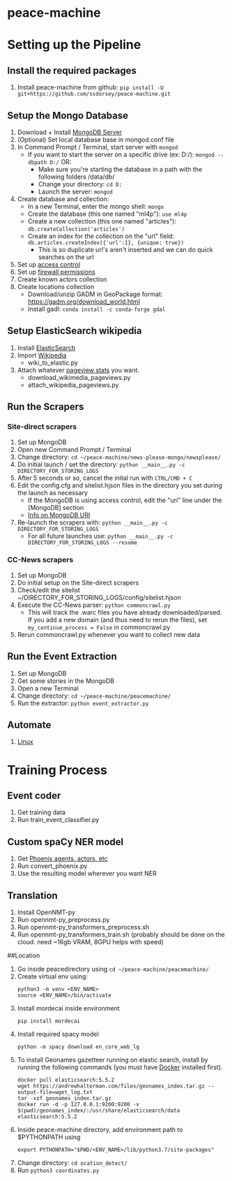 # peace-machine

# Setting up the Pipeline

## Install the required packages
1. Install peace-machine from github: ```pip install -U git+https://github.com/ssdorsey/peace-machine.git```

## Setup the Mongo Database

1. Download + Install [MongoDB Server](https://www.mongodb.com/download-center/community)
1. (Optional) Set local database base in mongod.conf file
1. In Command Prompt / Terminal, start server with ```mongod```
    * If you want to start the server on a specific drive (ex: D:/): ```mongod --dbpath D:/``` OR:
        * Make sure you're starting the database in a path with the following folders /data/db/ 
        * Change your directory: ```cd D:```
        * Launch the server: ```mongod```
1. Create database and collection:
    * In a new Terminal, enter the mongo shell: ```mongo```
    * Create the database (this one named "ml4p"): ```use ml4p```
    * Create a new collection (this one named "articles"): ```db.createCollection('articles')```
    * Create an index for the collection on the "url" field: ```db.articles.createIndex({'url':1}, {unique: true})```
        * This is so duplicate url's aren't inserted and we can do quick searches on the url
1. Set up [access control](https://docs.mongodb.com/manual/tutorial/enable-authentication/)
1. Set up [firewall permissions](https://www.digitalocean.com/community/tutorials/how-to-install-mongodb-on-ubuntu-18-04)
1. Create known actors collection
1. Create locations collection
    * Download/unzip GADM in GeoPackage format: https://gadm.org/download_world.html
    * Install gadl: ```conda install -c conda-forge gdal```

## Setup ElasticSearch wikipedia
1. Install [ElasticSearch](https://linuxize.com/post/how-to-install-elasticsearch-on-ubuntu-18-04/)
1. Import [Wikipedia](http://fuzihao.org/blog/2018/01/01/Struggling-in-importing-wikipedia-into-Elasticsearch/)
    * wiki_to_elastic.py
1. Attach whatever [pageview stats](https://dumps.wikipedia.org/other/pageviews/) you want.
    * download_wikimedia_pageviews.py
    * attach_wikipedia_pageviews.py


## Run the Scrapers

### Site-direct scrapers

1. Set up MongoDB
1. Open new Command Prompt / Terminal
1. Change directory: ```cd ~/peace-machine/news-please-mongo/newsplease/```
1. Do initial launch / set the directory: ```python __main__.py -c DIRECTORY_FOR_STORING_LOGS```
1. After 5 seconds or so, cancel the inital run with ```CTRL/CMD + C```
1. Edit the config.cfg and sitelist.hjson files in the directory you set during the launch as necessary
    * If the MongoDB is using access control, edit the "uri" line under the [MongoDB] section
    * [Info on MongoDB URI](https://docs.mongodb.com/manual/reference/connection-string/)
1. Re-launch the scrapers with: ```python __main__.py -c DIRECTORY_FOR_STORING_LOGS```
    * For all future launches use: ```python __main__.py -c DIRECTORY_FOR_STORING_LOGS --resume``` 

### CC-News scrapers
1. Set up MongoDB
1. Do initial setup on the Site-direct scrapers
1. Check/edit the sitelist ~/DIRECTORY_FOR_STORING_LOGS/config/sitelist.hjson
1. Execute the CC-News parser: ```python commoncrawl.py```
    * This will track the .warc files you have already downloaded/parsed. If you add a new domain (and thus need to rerun the files), set ```my_continue_process = False``` in commoncrawl.py
1. Rerun commoncrawl.py whenever you want to collect new data


## Run the Event Extraction
1. Set up MongoDB
1. Get some stories in the MongoDB
1. Open a new Terminal
1. Change directory: ```cd ~/peace-machine/peacemachine/```
1. Run the extractor: ```python event_extractor.py```


## Automate
1. [Linux](https://www.howtogeek.com/101288/how-to-schedule-tasks-on-linux-an-introduction-to-crontab-files/)


# Training Process

## Event coder
1. Get training data
1. Run train_event_classifier.py

## Custom spaCy NER model
1. Get [Phoenix agents, actors, etc ](https://github.com/openeventdata/Dictionaries)
1. Run convert_phoenix.py
1. Use the resulting model wherever you want NER

## Translation 
1. Install OpenNMT-py
1. Run opennmt-py_preprocess.py
1. Run opennmt-py_transformers_preprocess.sh
1. Run opennmt-py_transformers_train.sh (probably should be done on the cloud. need ~16gb VRAM, 8GPU helps with speed)

##Location
1. Go inside peacedirectory using ```cd ~/peace-machine/peacemachine/```
2. Create virtual env using:
    ``` 
    python3 -m venv <ENV_NAME>
    source <ENV_NAME>/bin/activate
    ```
2. Install mordecai inside environment
    ```
    pip install mordecai
    ```
3. Install required spacy model
    ```
    python -m spacy download en_core_web_lg
    ```
4. To install Geonames gazetteer running on elastic search, install by running the following commands (you must have [Docker](https://docs.docker.com/engine/installation/)
installed first).
    ```
    docker pull elasticsearch:5.5.2
    wget https://andrewhalterman.com/files/geonames_index.tar.gz --output-file=wget_log.txt
    tar -xzf geonames_index.tar.gz
    docker run -d -p 127.0.0.1:9200:9200 -v $(pwd)/geonames_index/:/usr/share/elasticsearch/data elasticsearch:5.5.2
    ```
5. Inside peace-machine directory, add environment path to $PYTHONPATH using
    ```
    export PYTHONPATH="$PWD/<ENV_NAME>/lib/python3.7/site-packages"
    ```
6. Change directory: ```cd ocation_detect/```
7. Run ```python3 coordinates.py```
